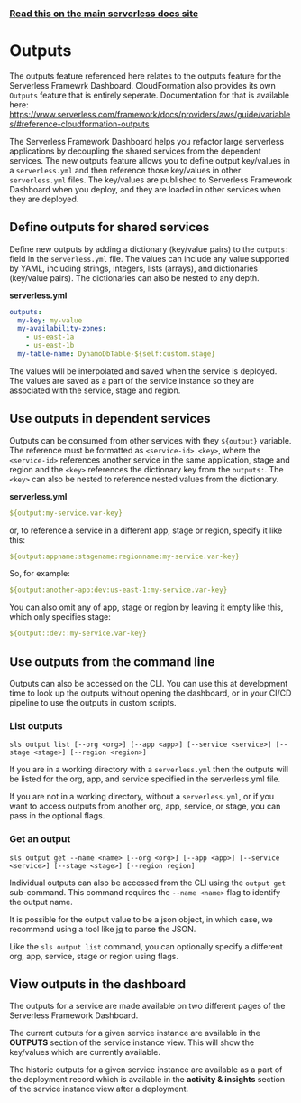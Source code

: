 <!--
title: Serverless Dashboard - Outputs
menuText: Outputs
menuOrder: 5
layout: Doc
-->

<!-- DOCS-SITE-LINK:START automatically generated  -->

### [Read this on the main serverless docs site](https://www.serverless.com/framework/docs/guides/output-variables/)

<!-- DOCS-SITE-LINK:END -->

# Outputs

The outputs feature referenced here relates to the outputs feature for the Serverless Framewrk Dashboard. CloudFormation also provides its own `Outputs` feature that is entirely seperate. Documentation for that is available here: https://www.serverless.com/framework/docs/providers/aws/guide/variables/#reference-cloudformation-outputs

The Serverless Framework Dashboard helps you refactor large serverless applications by decoupling the shared services from the dependent services. The new outputs feature allows you to define output key/values in a `serverless.yml` and then reference those key/values in other `serverless.yml` files. The key/values are published to Serverless Framework Dashboard when you deploy, and they are loaded in other services when they are deployed.

## Define outputs for shared services

Define new outputs by adding a dictionary (key/value pairs) to the `outputs:` field in the `serverless.yml` file. The values can include any value supported by YAML, including strings, integers, lists (arrays), and dictionaries (key/value pairs). The dictionaries can also be nested to any depth.

**serverless.yml**

```yaml
outputs:
  my-key: my-value
  my-availability-zones:
    - us-east-1a
    - us-east-1b
  my-table-name: DynamoDbTable-${self:custom.stage}
```

The values will be interpolated and saved when the service is deployed. The values are saved as a part of the service instance so they are associated with the service, stage and region.

## Use outputs in dependent services

Outputs can be consumed from other services with they `${output}` variable. The reference must be formatted as `<service-id>.<key>`, where the `<service-id>` references another service in the same application, stage and region and the `<key>` references the dictionary key from the `outputs:`. The `<key>` can also be nested to reference nested values from the dictionary.

**serverless.yml**

```yaml
${output:my-service.var-key}
```

or, to reference a service in a different app, stage or region, specify it like this:

```yaml
${output:appname:stagename:regionname:my-service.var-key}
```

So, for example:

```yaml
${output:another-app:dev:us-east-1:my-service.var-key}
```

You can also omit any of app, stage or region by leaving it empty like this, which only specifies
stage:

```yaml
${output::dev::my-service.var-key}
```

## Use outputs from the command line

Outputs can also be accessed on the CLI. You can use this at development time to look up the outputs without opening the dashboard, or in your CI/CD pipeline to use the outputs in custom scripts.

### List outputs

`sls output list [--org <org>] [--app <app>] [--service <service>] [--stage <stage>] [--region <region>]`

If you are in a working directory with a `serverless.yml` then the outputs will be listed for the org, app, and service specified in the serverless.yml file.

If you are not in a working directory, without a `serverless.yml`, or if you want to access outputs from another org, app, service, or stage, you can pass in the optional flags.

### Get an output

`sls output get --name <name> [--org <org>] [--app <app>] [--service <service>] [--stage <stage>] [--region region]`

Individual outputs can also be accessed from the CLI using the `output get` sub-command. This command requires the `--name <name>` flag to identify the output name.

It is possible for the output value to be a json object, in which case, we recommend using a tool like [jq](https://stedolan.github.io/jq/) to parse the JSON.

Like the `sls output list` command, you can optionally specify a different org, app, service, stage or region using flags.

## View outputs in the dashboard

The outputs for a service are made available on two different pages of the Serverless Framework Dashboard.

The current outputs for a given service instance are available in the **OUTPUTS** section of the service instance view. This will show the key/values which are currently available.

The historic outputs for a given service instance are available as a part of the deployment record which is available in the **activity & insights** section of the service instance view after a deployment.
